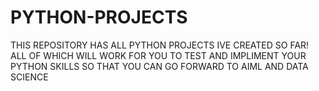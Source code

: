 # PYTHON-PROJECTS
THIS REPOSITORY HAS ALL PYTHON PROJECTS IVE CREATED SO FAR!
ALL OF WHICH WILL WORK FOR YOU TO TEST AND IMPLIMENT YOUR PYTHON SKILLS SO THAT YOU CAN GO FORWARD TO AIML AND DATA SCIENCE
